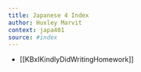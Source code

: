 ```yaml
---
title: Japanese 4 Index
author: Huxley Marvit
context: japa401
source: #index
---
```


- [[KBxIKindlyDidWritingHomework]]

















































